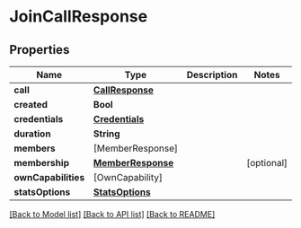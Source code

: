 # JoinCallResponse

## Properties
Name | Type | Description | Notes
------------ | ------------- | ------------- | -------------
**call** | [**CallResponse**](CallResponse.md) |  | 
**created** | **Bool** |  | 
**credentials** | [**Credentials**](Credentials.md) |  | 
**duration** | **String** |  | 
**members** | [MemberResponse] |  | 
**membership** | [**MemberResponse**](MemberResponse.md) |  | [optional] 
**ownCapabilities** | [OwnCapability] |  | 
**statsOptions** | [**StatsOptions**](StatsOptions.md) |  | 

[[Back to Model list]](../README.md#documentation-for-models) [[Back to API list]](../README.md#documentation-for-api-endpoints) [[Back to README]](../README.md)


